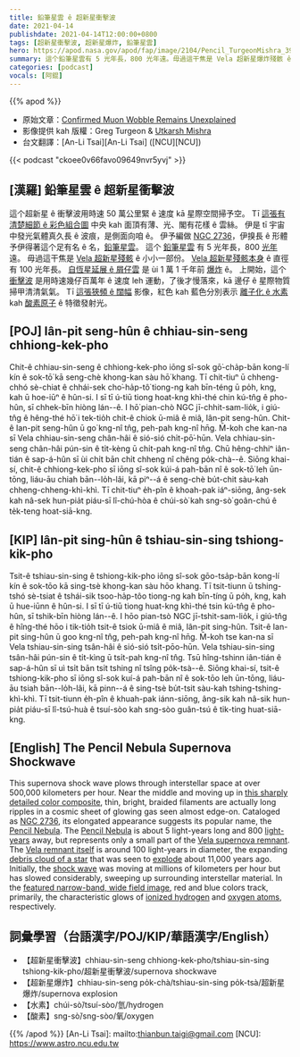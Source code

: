 ```yaml
---
title: 鉛筆星雲 ê 超新星衝擊波
date: 2021-04-14
publishdate: 2021-04-14T12:00:00+0800
tags: [超新星衝擊波, 超新星爆炸, 鉛筆星雲]
hero: https://apod.nasa.gov/apod/fap/image/2104/Pencil_TurgeonMishra_3930.jpg
summary: 這个鉛筆星雲有 5 光年長，800 光年遠。毋過這干焦是 Vela 超新星爆炸殘骸 ê 小小一部份。Vela 超新星爆炸殘骸本身 ê 有直徑有 100 光年長。
categories: [podcast]
vocals: [阿錕]
---
```


{{% apod %}}

- 原始文章：[Confirmed Muon Wobble Remains Unexplained](https://apod.nasa.gov/apod/ap210414.html)
- 影像提供 kah 版權：Greg Turgeon & [Utkarsh Mishra](https://www.utkarshmishraastrophotography.com/)
- 台文翻譯：[An-Li Tsai][An-Li Tsai] ([NCU][NCU])

{{< podcast "ckoee0v66favo09649nvr5yvj" >}}

## [漢羅] 鉛筆星雲 ê 超新星衝擊波
這个超新星 ê 衝擊波用時速 50 萬公里緊 ê 速度 kā 星際空間掃予空。
Tī [這張有清楚細節 ê 彩色組合圖][1] 中央 kah 面頂有薄、光、閣有花樣 ê 雲絲。
伊是 tī 宇宙中發光氣體真久長 ê 波痕，是側面向咱 ê。
伊予編做 [NGC 2736][2]，伊搝長 ê 形體予伊得著這个足有名 ê 名，[鉛筆星雲][3]。
這个 [鉛筆星雲][4] 有 5 光年長，800 [光年][5] 遠。
毋過這干焦是 [Vela 超新星殘骸][6] ê 小小一部份。
[Vela 超新星殘骸本身][7] ê 直徑有 100 光年長。
[自恆星延展 ê 屑仔雲][8] 是 ùi 1 萬 1 千年前 [爆炸][9] ê。
上開始，這个 [衝擊波][10] 是用時速幾仔百萬年 ê 速度 leh 運動，了後才慢落來，kā 邊仔 ê 星際物質掃甲清清氣氣。
Tī [這張狹頻 ê 闊幅][11] 影像，紅色 kah 藍色分別表示 [離子化 ê 水素][12] kah [酸素原子][13] ê 特徵發射光。


## [POJ] Iân-pit seng-hûn ê chhiau-sin-seng chhiong-kek-pho
Chit-ê chhiau-sin-seng ê chhiong-kek-pho iōng sî-sok gō͘-cha̍p-bān kong-lí kín ê sok-tō͘ kā seng-chè khong-kan sàu hō͘ khang.
Tī chit-tiuⁿ ū chheng-chhó sè-chiat ê chhái-sek cho͘-ha̍p-tô͘ tiong-ng kah bīn-téng ū po̍h, kng, kah ū hoe-iūⁿ ê hûn-si.
I sī tī ú-tiū tiong hoat-kng khì-thé chin kú-tn̂g ê pho-hûn, sī chhek-bīn hiòng lán--ê.
I hō͘ pian-chò NGC jī-chhit-sam-lio̍k, i giú-tn̂g ê hêng-thé hō͘ i tek-tio̍h chit-ê chiok ū-miâ ê miâ, Iân-pit seng-hûn.
Chit-ê Ian-pit seng-hûn ū go͘ kng-nî tn̂g, peh-pah kng-nî hn̄g.
M̄-koh che kan-na sī Vela chhiau-sin-seng chân-hâi ê sió-sió chi̍t-pō͘-hūn.
Vela chhiau-sin-seng chân-hâi pún-sin ê ti̍t-kèng ū chi̍t-pah kng-nî tn̂g.
Chū hêng-chhiⁿ iân-tián ê sap-á-hûn sī ùi chi̍t bān chi̍t chheng nî chêng po̍k-chà--ê.
Siōng khai-sí, chit-ê chhiong-kek-pho sī iōng sî-sok kúi-á pah-bān nî ê sok-tō͘ leh ūn-tōng, liáu-āu chiah bān--lo̍h-lâi, kā piⁿ--á ê seng-chè bu̍t-chit sàu-kah chheng-chheng-khì-khì.
Tī chit-tiuⁿ e̍h-pîn ê khoah-pak iáⁿ-siōng, âng-sek kah nâ-sek hun-pia̍t piáu-sī lî-chú-hòa ê chúi-sò͘ kah sng-sò͘ goân-chú ê te̍k-teng hoat-siā-kng.



## [KIP] Iân-pit sing-hûn ê tshiau-sin-sing tshiong-kik-pho
Tsit-ê tshiau-sin-sing ê tshiong-kik-pho iōng sî-sok gōo-tsa̍p-bān kong-lí kín ê sok-tōo  kā sing-tsè khong-kan sàu hōo khang.
Tī tsit-tiunn ū tshing-tshó sè-tsiat ê tshái-sik tsoo-ha̍p-tôo  tiong-ng kah bīn-tíng ū po̍h, kng, kah ū hue-iūnn ê hûn-si.
I sī tī ú-tiū tiong huat-kng khì-thé tsin kú-tn̂g ê pho-hûn, sī tshik-bīn hiòng lán--ê.
I hōo pian-tsò NGC jī-tshit-sam-lio̍k, i giú-tn̂g ê hîng-thé hōo i tik-tio̍h tsit-ê tsiok ū-miâ ê miâ, Iân-pit sing-hûn.
Tsit-ê Ian-pit sing-hûn ū goo kng-nî tn̂g, peh-pah kng-nî hn̄g.
M̄-koh tse kan-na sī Vela tshiau-sin-sing tsân-hâi ê sió-sió tsi̍t-pōo-hūn.
Vela tshiau-sin-sing tsân-hâi pún-sin ê ti̍t-kìng ū tsi̍t-pah kng-nî tn̂g.
Tsū hîng-tshinn iân-tián ê sap-á-hûn sī uì tsi̍t bān tsi̍t tshing nî tsîng po̍k-tsà--ê.
Siōng khai-sí, tsit-ê tshiong-kik-pho sī iōng sî-sok kuí-á pah-bān nî ê sok-tōo leh ūn-tōng, liáu-āu tsiah bān--lo̍h-lâi, kā pinn--á ê sing-tsè bu̍t-tsit sàu-kah tshing-tshing-khì-khì.
Tī tsit-tiunn e̍h-pîn ê khuah-pak iánn-siōng, âng-sik kah nâ-sik hun-pia̍t piáu-sī lî-tsú-huà ê tsuí-sòo kah sng-sòo  guân-tsú ê ti̍k-ting huat-siā-kng.



## [English] The Pencil Nebula Supernova Shockwave
This supernova shock wave plows through interstellar space at over 500,000 kilometers per hour. Near the middle and moving up in [this sharply detailed color composite][1], thin, bright, braided filaments are actually long ripples in a cosmic sheet of glowing gas seen almost edge-on. Cataloged as [NGC 2736][2], its elongated appearance suggests its popular name, the [Pencil Nebula][3]. The [Pencil Nebula][4] is about 5 light-years long and 800 [light-years][5] away, but represents only a small part of the [Vela supernova remnant][6]. The [Vela remnant itself][7] is around 100 light-years in diameter, the expanding [debris cloud of a star][8] that was seen to [explode][9] about 11,000 years ago. Initially, the [shock wave][10] was moving at millions of kilometers per hour but has slowed considerably, sweeping up surrounding interstellar material. In the [featured narrow-band, wide field image][11], red and blue colors track, primarily, the characteristic glows of [ionized hydrogen][12] and [oxygen atoms][13], respectively.


## 詞彙學習（台語漢字/POJ/KIP/華語漢字/English）

- 【超新星衝擊波】chhiau-sin-seng chhiong-kek-pho/tshiau-sin-sing tshiong-kik-pho/超新星衝擊波/supernova shockwave
- 【超新星爆炸】chhiau-sin-seng po̍k-chà/tshiau-sin-sing po̍k-tsà/超新星爆炸/supernova explosion
- 【水素】chúi-sò͘/tsuí-sòo/氫/hydrogen
- 【酸素】sng-sò͘/sng-sòo/氧/oxygen


{{% /apod %}}
[An-Li Tsai]: mailto:thianbun.taigi@gmail.com
[NCU]: https://www.astro.ncu.edu.tw

[1]: https://www.utkarshmishraastrophotography.com/nebula?pgid=iy1dnzx2-5b74a833-d04e-409a-8eca-5cf22ce304d3
[2]: https://en.wikipedia.org/wiki/NGC_2736
[3]: http://www.nasa.gov/vision/universe/starsgalaxies/pencil_nebula.html
[4]: https://www.youtube.com/watch?v=P4rXhOArFw8
[5]: https://starchild.gsfc.nasa.gov/docs/StarChild/questions/question19.html
[6]: https://apod.nasa.gov/apod/ap100910.html
[7]: https://en.wikipedia.org/wiki/Vela_Supernova_Remnant
[8]: https://chandra.harvard.edu/xray_sources/supernovas.html
[9]: https://apod.nasa.gov/apod/ap131001.html
[10]: https://apod.nasa.gov/apod/ap200202.html
[11]: https://www.utkarshmishraastrophotography.com/nebula?pgid=iy1dnzx2-5b74a833-d04e-409a-8eca-5cf22ce304d3
[12]: http://astronomy.swin.edu.au/cosmos/i/ionised+hydrogen
[13]: https://periodic.lanl.gov/8.shtml
